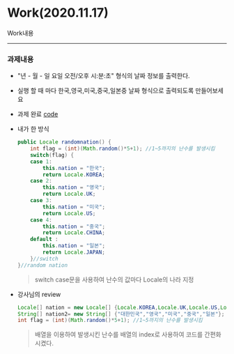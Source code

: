 Work(2020.11.17)
===
Work내용

---

### 과제내용

* "년 - 월 - 일 요일 오전/오후 시:분:초" 형식의 날짜 정보를 출력한다.
* 실행 할 때 마다 한국,영국,미국,중국,일본중 날짜 형식으로 출력되도록 만들어보세요 

* 과제 완료 [code](https://github.com/LeeWoooo/SIST_Class/blob/master/Java/HomeWork/day1117/HomeWork1117.java)

* 내가 한 방식

    ```java
    public Locale randomnation() {
		int flag = (int)(Math.random()*5+1); //1~5까지의 난수를 발생시킴
		switch(flag) {
		case 1:
			this.nation = "한국";
			return Locale.KOREA;
		case 2:
			this.nation = "영국";
			return Locale.UK;
		case 3:
			this.nation = "미국";
			return Locale.US;
		case 4:
			this.nation = "중국";
			return Locale.CHINA;
		default :
			this.nation = "일본";
			return Locale.JAPAN;
		}//switch
	}//random nation
    ```
    >switch case문을 사용하여 난수의 값마다 Locale의 나라 지정

* 강사님의 review

    ```java
    Locale[] nation = new Locale[] {Locale.KOREA,Locale.UK,Locale.US,Locale.CHINA,Locale.JAPAN};
	String[] nation2= new String[] {"대한민국","영국","미국","중국","일본"};
	int flag = (int)(Math.random()*5+1); //1~5까지의 난수를 발생시킴
	```
    >배열을 이용하여 발생시킨 난수를 배열의 index로 사용하여 코드를 간편화 시켰다.
